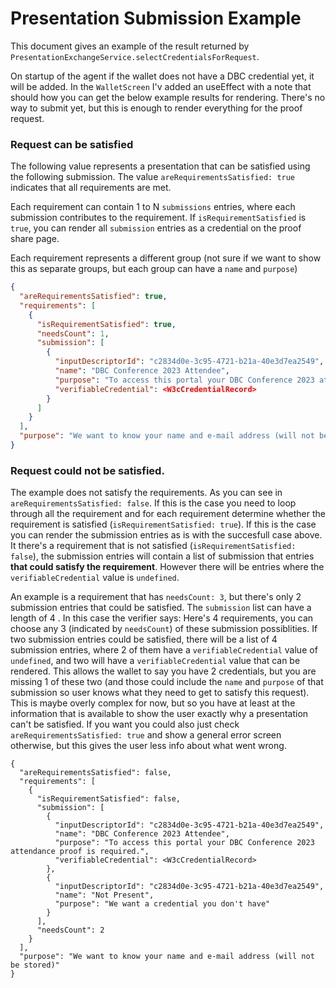 # Presentation Submission Example

This document gives an example of the result returned by `PresentationExchangeService.selectCredentialsForRequest`.

On startup of the agent if the wallet does not have a DBC credential yet, it will be added. In the `WalletScreen` I'v added an useEffect with a note that should how you can get the below example results for rendering. There's no way to submit yet, but this is enough to render everything for the proof request.

### Request can be satisfied

The following value represents a presentation that can be satisfied using the following submission. The value `areRequirementsSatisfied: true` indicates that all requirements are met.

Each requirement can contain 1 to N `submissions` entries, where each submission contributes to the requirement. If `isRequirementSatisfied` is `true`, you can render all `submission` entries as a credential on the proof share page.

Each requirement represents a different group (not sure if we want to show this as separate groups, but each group can have a `name` and `purpose`)

```json
{
  "areRequirementsSatisfied": true,
  "requirements": [
    {
      "isRequirementSatisfied": true,
      "needsCount": 1,
      "submission": [
        {
          "inputDescriptorId": "c2834d0e-3c95-4721-b21a-40e3d7ea2549",
          "name": "DBC Conference 2023 Attendee",
          "purpose": "To access this portal your DBC Conference 2023 attendance proof is required.",
          "verifiableCredential": <W3cCredentialRecord>
        }
      ]
    }
  ],
  "purpose": "We want to know your name and e-mail address (will not be stored)"
}
```

### Request could not be satisfied.

The example does not satisfy the requirements. As you can see in `areRequirementsSatisfied: false`. If this is the case you need to loop through all the requirement and for each requirement determine whether the requirement is satisfied (`isRequirementSatisfied: true`). If this is the case you can render the submission entries as is with the succesfull case above. It there's a requirement that is not satisfied (`isRequirementSatisfied: false`), the submission entries will contain a list of submission that entries **that could satisfy the requirement**. However there will be entries where the `verifiableCredential` value is `undefined`.

An example is a requirement that has `needsCount: 3`, but there's only 2 submission entries that could be satisfied. The `submission` list can have a length of 4 . In this case the verifier says: Here's 4 requirements, you can choose any 3 (indicated by `needsCount`) of these submission possiblities. If two submission entries could be satisfied, there will be a list of 4 submission entries, where 2 of them have a `verifiableCredential` value of `undefined`, and two will have a `verifiableCredential` value that can be rendered. This allows the wallet to say you have 2 credentials, but you are missing 1 of these two (and those could include the `name` and `purpose` of that submission so user knows what they need to get to satisfy this request). This is maybe overly complex for now, but so you have at least at the information that is available to show the user exactly why a presentation can't be satisfied. If you want you could also just check `areRequirementsSatisfied: true` and show a general error screen otherwise, but this gives the user less info about what went wrong.

```jsonc
{
  "areRequirementsSatisfied": false,
  "requirements": [
    {
      "isRequirementSatisfied": false,
      "submission": [
        {
          "inputDescriptorId": "c2834d0e-3c95-4721-b21a-40e3d7ea2549",
          "name": "DBC Conference 2023 Attendee",
          "purpose": "To access this portal your DBC Conference 2023 attendance proof is required.",
          "verifiableCredential": <W3cCredentialRecord>
        },
        {
          "inputDescriptorId": "c2834d0e-3c95-4721-b21a-40e3d7ea2549",
          "name": "Not Present",
          "purpose": "We want a credential you don't have"
        }
      ],
      "needsCount": 2
    }
  ],
  "purpose": "We want to know your name and e-mail address (will not be stored)"
}
```
